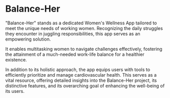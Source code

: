 # Balance-Her

"Balance-Her" stands as a dedicated Women's Wellness App tailored to meet the unique needs of working women. Recognizing the daily struggles they encounter in juggling responsibilities, this app serves as an empowering solution. 

It enables multitasking women to navigate challenges effectively, fostering the attainment of a much-needed work-life balance for a healthier existence. 

In addition to its holistic approach, the app equips users with tools to efficiently prioritize and manage cardiovascular health. This serves as a vital resource, offering detailed insights into the Balance-Her project, its distinctive features, and its overarching goal of enhancing the well-being of its users.

